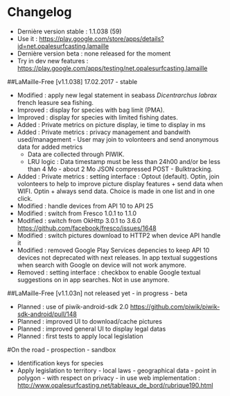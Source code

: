 # Changelog
- Dernière version stable : 1.1.038 (59)
- Use it : https://play.google.com/store/apps/details?id=net.opalesurfcasting.lamaille
- Dernière version beta : none released for the moment
- Try in dev new features : https://play.google.com/apps/testing/net.opalesurfcasting.lamaille 

##LaMaille-Free [v1.1.038] 17.02.2017 - stable
- Modified : apply new legal statement in seabass *Dicentrarchus labrax* french leasure sea fishing.
- Improved : display for species with bag limit (PMA).
- Improved : display for species with limited fishing dates.
- Added : Private metrics on picture display, ie time to display in ms
- Added : Private metrics : privacy management and bandwith used/management - User may join to volonteers and send anonymous data for added metrics
  - Data are collected through PIWIK.
  - LRU logic : Data timestamp must be less than 24h00 and/or be less than 4 Mo - about 2 Mo JSON compressed POST - Bulktracking.
- Added : Private metrics : setting interface : Optout (default). Optin, join volonteers to help to improve picture display features + send data when WIFI. Optin + always send data. Choice is made in one list and in one click.
- Modified : handle devices from API 10 to API 25
- Modified : switch from Fresco 1.0.1 to 1.1.0
- Modified : switch from OkHttp 3.0.1 to 3.6.0 https://github.com/facebook/fresco/issues/1648
- Modified : switch pictures download to HTTP2 when device API handle it
- Modified : removed Google Play Services depencies to keep API 10 devices not deprecated with next releases. In app textual suggestions when search with Google on device will not work anymore.
- Removed : setting interface : checkbox to enable Google textual suggestions on in app searches. Not in use anymore.

##LaMaille-Free [v1.1.03n] not released yet - in progress - beta
 - Planned : use of piwik-android-sdk 2.0 https://github.com/piwik/piwik-sdk-android/pull/148
 - Planned : improved UI to download/cache pictures
 - Planned : improved general UI to display legal datas
 - Planned : first tests to apply local legislation
 
#On the road - prospection - sandbox
- Identification keys for species
- Apply legislation to territory - local laws - geographical data - point in polygon - with respect on privacy - in use web implementation : http://www.opalesurfcasting.net/tableaux_de_bord/rubrique190.html
